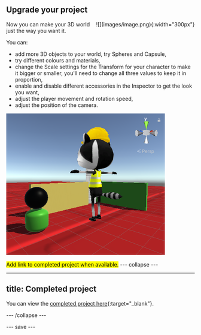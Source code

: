 ## Upgrade your project

<div style="display: flex; flex-wrap: wrap">
<div style="flex-basis: 200px; flex-grow: 1; margin-right: 15px;">
Now you can make your 3D world just the way you want it.
</div>
<div>
![](images/image.png){:width="300px"}
</div>
</div>

You can: 
+ add more 3D objects to your world, try Spheres and Capsule, 
+ try different colours and materials,
+ change the Scale settings for the Transform for your character to make it bigger or smaller, you'll need to change all three values to keep it in proportion,
+ enable and disable different accessories in the Inspector to get the look you want,
+ adjust the player movement and rotation speed,
+ adjust the position of the camera.

![The scene view with new camera position, additional shapes and enlarged character with the construction mesh turned back on.](images/customised-project.png)

<mark>Add link to completed project when available.</mark>
--- collapse ---

---
title: Completed project
---

You can view the [completed project here](){:target="_blank"}.

--- /collapse ---

--- save ---